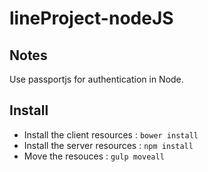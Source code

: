 # lineProject-nodeJS

## Notes
Use passportjs for authentication in Node.  

## Install
* Install the client resources : `bower install`
* Install the server resources : `npm install`
* Move the resouces : `gulp moveall`

 

